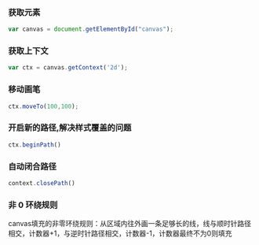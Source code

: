 ### 获取元素
```js
var canvas = document.getElementById("canvas");
```
### 获取上下文
```js
var ctx = canvas.getContext('2d');
```
### 移动画笔
```js
ctx.moveTo(100,100);
```
### 开启新的路径,解决样式覆盖的问题
```js
ctx.beginPath()
```
### 自动闭合路径
```js
context.closePath()
```
### 非 0 环绕规则
canvas填充的非零环绕规则：从区域内往外画一条足够长的线，线与顺时针路径相交，计数器+1，与逆时针路径相交，计数器-1，计数器最终不为0则填充